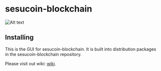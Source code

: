 # sesucoin-blockchain
![Alt text](https://github.com/sesucoin-network/sesucoin-blockchain-gui/blob/main/src/components/icons/images/sesucoin.svg)

## Installing

This is the GUI for sesucoin-blockchain. It is built into distribution packages in the sesucoin-blockchain repository.

Please visit out wiki:
[wiki](https://github.com/sesucoin-network/sesucoin-blockchain/wiki).

